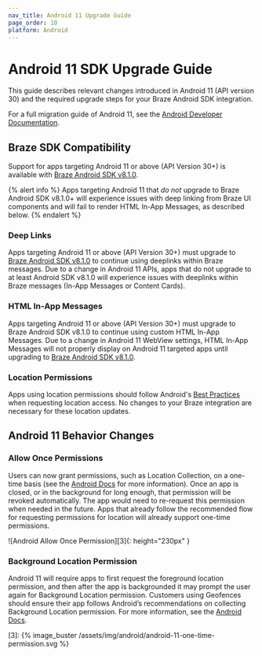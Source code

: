 ```yaml
---
nav_title: Android 11 Upgrade Guide
page_order: 10
platform: Android
---
```


# Android 11 SDK Upgrade Guide

This guide describes relevant changes introduced in Android 11 (API version 30) and the required upgrade steps for your Braze Android SDK integration.

For a full migration guide of Android 11, see the [Android Developer Documentation](https://developer.android.com/preview/migration).

## Braze SDK Compatibility

Support for apps targeting Android 11 or above (API Version 30+) is available with [Braze Android SDK v8.1.0][1].

{% alert info %}
Apps targeting Android 11 that _do not_ upgrade to Braze Android SDK v8.1.0+ will experience issues with deep linking from Braze UI components and will fail to render HTML In-App Messages, as described below.
{% endalert %}
 
### Deep Links

Apps targeting Android 11 or above (API Version 30+) must upgrade to [Braze Android SDK v8.1.0][1] to continue using deeplinks within Braze messages. Due to a change in Android 11 APIs, apps that do not upgrade to at least Android SDK v8.1.0 will experience issues with deeplinks within Braze messages (In-App Messages or Content Cards).

### HTML In-App Messages

Apps targeting Android 11 or above (API Version 30+) must upgrade to Braze Android SDK v8.1.0 to continue using custom HTML In-App Messages. Due to a change in Android 11 WebView settings, HTML In-App Messages will not properly display on Android 11 targeted apps until upgrading to [Braze Android SDK v8.1.0][1]. 

### Location Permissions

Apps using location permissions should follow Android's [Best Practices](https://developer.android.com/preview/privacy/location#change-details) when requesting location access. No changes to your Braze integration are necessary for these location updates.

## Android 11 Behavior Changes

### Allow Once Permissions

Users can now grant permissions, such as Location Collection, on a one-time basis (see the [Android Docs](https://developer.android.com/preview/privacy/location#one-time-access) for more information). Once an app is closed, or in the background for long enough, that permission will be revoked automatically. The app would need to re-request this permission when needed in the future. Apps that already follow the recommended flow for requesting permissions for location will already support one-time permissions.

![Android Allow Once Permission][3]{: height="230px" }

### Background Location Permission

Android 11 will require apps to first request the foreground location permission, and then after the app is backgrounded it may prompt the user again for Background Location permission. 
Customers using Geofences should ensure their app follows Android’s recommendations on collecting Background Location permission. For more information, see the [Android Docs](https://developer.android.com/preview/privacy/location#background-location).


[1]: https://github.com/Appboy/appboy-android-sdk/blob/master/CHANGELOG.md#810
[3]: {% image_buster /assets/img/android/android-11-one-time-permission.svg %}
